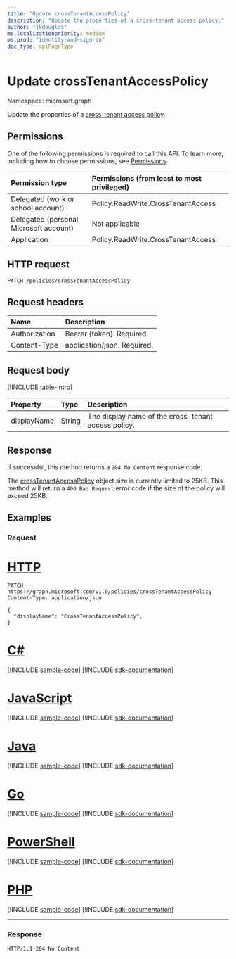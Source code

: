 ```yaml
---
title: "Update crossTenantAccessPolicy"
description: "Update the properties of a cross-tenant access policy."
author: "jkdouglas"
ms.localizationpriority: medium
ms.prod: "identity-and-sign-in"
doc_type: apiPageType
---
```


# Update crossTenantAccessPolicy

Namespace: microsoft.graph

Update the properties of a [cross-tenant access policy](../resources/crosstenantaccesspolicy.md).

## Permissions

One of the following permissions is required to call this API. To learn more, including how to choose permissions, see [Permissions](/graph/permissions-reference).

|Permission type|Permissions (from least to most privileged)|
|:---|:---|
|Delegated (work or school account)|Policy.ReadWrite.CrossTenantAccess|
|Delegated (personal Microsoft account)|Not applicable|
|Application|Policy.ReadWrite.CrossTenantAccess|

## HTTP request

<!-- {
  "blockType": "ignored"
}
-->

``` http
PATCH /policies/crossTenantAccessPolicy
```

## Request headers

|Name|Description|
|:---|:---|
|Authorization|Bearer {token}. Required.|
|Content-Type|application/json. Required.|

## Request body

[!INCLUDE [table-intro](../../includes/update-property-table-intro.md)]

|Property|Type|Description|
|:---|:---|:---|
|displayName|String|The display name of the cross-tenant access policy.|

## Response

If successful, this method returns a `204 No Content` response code.

The [crossTenantAccessPolicy](../resources/crosstenantaccesspolicy.md) object size is currently limited to 25KB. This method will return a `400 Bad Request` error code if the size of the policy will exceed 25KB.

## Examples

### Request


# [HTTP](#tab/http)
<!-- {
  "blockType": "request",
  "name": "update_crosstenantaccesspolicy"
}
-->

``` http
PATCH https://graph.microsoft.com/v1.0/policies/crossTenantAccessPolicy
Content-Type: application/json

{
  "displayName": "CrossTenantAccessPolicy",
}
```

# [C#](#tab/csharp)
[!INCLUDE [sample-code](../includes/snippets/csharp/update-crosstenantaccesspolicy-csharp-snippets.md)]
[!INCLUDE [sdk-documentation](../includes/snippets/snippets-sdk-documentation-link.md)]

# [JavaScript](#tab/javascript)
[!INCLUDE [sample-code](../includes/snippets/javascript/update-crosstenantaccesspolicy-javascript-snippets.md)]
[!INCLUDE [sdk-documentation](../includes/snippets/snippets-sdk-documentation-link.md)]

# [Java](#tab/java)
[!INCLUDE [sample-code](../includes/snippets/java/update-crosstenantaccesspolicy-java-snippets.md)]
[!INCLUDE [sdk-documentation](../includes/snippets/snippets-sdk-documentation-link.md)]

# [Go](#tab/go)
[!INCLUDE [sample-code](../includes/snippets/go/update-crosstenantaccesspolicy-go-snippets.md)]
[!INCLUDE [sdk-documentation](../includes/snippets/snippets-sdk-documentation-link.md)]

# [PowerShell](#tab/powershell)
[!INCLUDE [sample-code](../includes/snippets/powershell/update-crosstenantaccesspolicy-powershell-snippets.md)]
[!INCLUDE [sdk-documentation](../includes/snippets/snippets-sdk-documentation-link.md)]

# [PHP](#tab/php)
[!INCLUDE [sample-code](../includes/snippets/php/update-crosstenantaccesspolicy-php-snippets.md)]
[!INCLUDE [sdk-documentation](../includes/snippets/snippets-sdk-documentation-link.md)]

---


### Response

<!-- {
  "blockType": "response",
  "truncated": true
}
-->

``` http
HTTP/1.1 204 No Content
```
